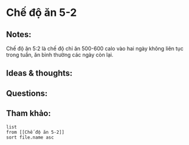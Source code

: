 # Chế độ ăn 5-2

## Notes:
Chế độ ăn 5:2 là chế độ chỉ ăn 500-600 calo vào hai ngày không liên tục trong tuần, ăn bình thường các ngày còn lại.

## Ideas & thoughts:

## Questions:


## Tham khảo:
```dataview
list
from [[Chế độ ăn 5-2]]
sort file.name asc
```